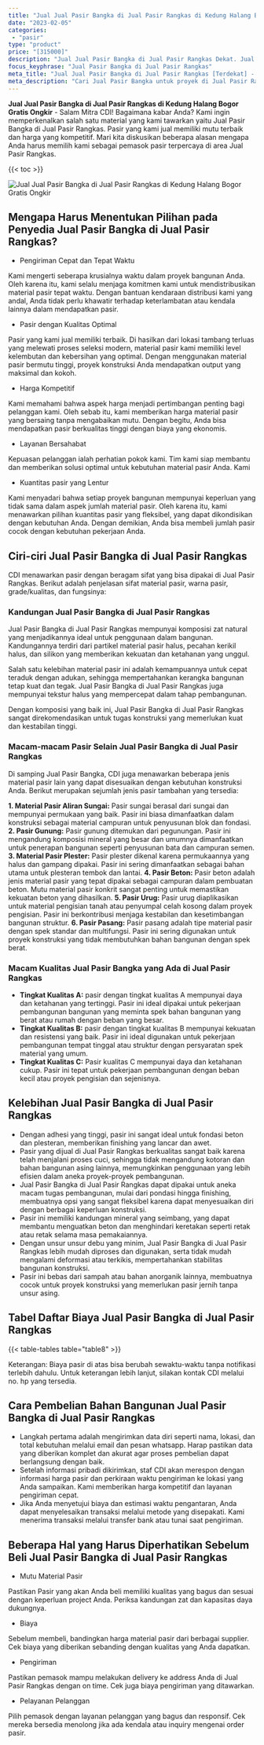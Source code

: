 ```yaml
---
title: "Jual Jual Pasir Bangka di Jual Pasir Rangkas di Kedung Halang Bogor Gratis Ongkir"
date: "2023-02-05"
categories:
 - "pasir"
type: "product"
price: "[315000]"
description: "Jual Jual Pasir Bangka di Jual Pasir Rangkas Dekat. Jual Pasir Bangka ini sering dipakai dalam proyek konstruksi sebagai material adukan yang berkualitas dan halus. Silakan hubungi kami untuk informasi lebih lanjut."
focus_keyphrase: "Jual Pasir Bangka di Jual Pasir Rangkas"
meta_title: "Jual Jual Pasir Bangka di Jual Pasir Rangkas [Terdekat] - CDI"
meta_description: "Cari Jual Pasir Bangka untuk proyek di Jual Pasir Rangkas? Kami menawarkan Jual Pasir Bangka berkualitas untuk bahan campuran. Segera dapatkan penawaran terbaik."
---
```


**Jual Jual Pasir Bangka di Jual Pasir Rangkas di Kedung Halang Bogor Gratis Ongkir** - Salam Mitra CDI! Bagaimana kabar Anda? Kami ingin memperkenalkan salah satu material yang kami tawarkan yaitu Jual Pasir Bangka di Jual Pasir Rangkas. Pasir yang kami jual memiliki mutu terbaik dan harga yang kompetitif. Mari kita diskusikan beberapa alasan mengapa Anda harus memilih kami sebagai pemasok pasir terpercaya di area Jual Pasir Rangkas.

{{< toc >}}

![Jual Jual Pasir Bangka di Jual Pasir Rangkas di Kedung Halang Bogor Gratis Ongkir](/images/pasir/pasir-bangunan-12.jpg)

## Mengapa Harus Menentukan Pilihan pada Penyedia Jual Pasir Bangka di Jual Pasir Rangkas?

*   Pengiriman Cepat dan Tepat Waktu

Kami mengerti seberapa krusialnya waktu dalam proyek bangunan Anda. Oleh karena itu, kami selalu menjaga komitmen kami untuk mendistribusikan material pasir tepat waktu. Dengan bantuan kendaraan distribusi kami yang andal, Anda tidak perlu khawatir terhadap keterlambatan atau kendala lainnya dalam mendapatkan pasir.
*   Pasir dengan Kualitas Optimal

Pasir yang kami jual memiliki terbaik. Di hasilkan dari lokasi tambang terluas yang melewati proses seleksi modern, material pasir kami memiliki level kelembutan dan kebersihan yang optimal. Dengan menggunakan material pasir bermutu tinggi, proyek konstruksi Anda mendapatkan output yang maksimal dan kokoh.
*   Harga Kompetitif

Kami memahami bahwa aspek harga menjadi pertimbangan penting bagi pelanggan kami. Oleh sebab itu, kami memberikan harga material pasir yang bersaing tanpa mengabaikan mutu. Dengan begitu, Anda bisa mendapatkan pasir berkualitas tinggi dengan biaya yang ekonomis.
*   Layanan Bersahabat

Kepuasan pelanggan ialah perhatian pokok kami. Tim kami siap membantu dan memberikan solusi optimal untuk kebutuhan material pasir Anda. Kami

*   Kuantitas pasir yang Lentur

Kami menyadari bahwa setiap proyek bangunan mempunyai keperluan yang tidak sama dalam aspek jumlah material pasir. Oleh karena itu, kami menawarkan pilihan kuantitas pasir yang fleksibel, yang dapat dikondisikan dengan kebutuhan Anda. Dengan demikian, Anda bisa membeli jumlah pasir cocok dengan kebutuhan pekerjaan Anda.

## Ciri-ciri Jual Pasir Bangka di Jual Pasir Rangkas

CDI menawarkan pasir dengan beragam sifat yang bisa dipakai di Jual Pasir Rangkas. Berikut adalah penjelasan sifat material pasir, warna pasir, grade/kualitas, dan fungsinya:

### Kandungan Jual Pasir Bangka di Jual Pasir Rangkas

Jual Pasir Bangka di Jual Pasir Rangkas mempunyai komposisi zat natural yang menjadikannya ideal untuk penggunaan dalam bangunan. Kandungannya terdiri dari partikel material pasir halus, pecahan kerikil halus, dan silikon yang memberikan kekuatan dan ketahanan yang unggul.

Salah satu kelebihan material pasir ini adalah kemampuannya untuk cepat teraduk dengan adukan, sehingga mempertahankan kerangka bangunan tetap kuat dan tegak. Jual Pasir Bangka di Jual Pasir Rangkas juga mempunyai tekstur halus yang mempercepat dalam tahap pembangunan.

Dengan komposisi yang baik ini, Jual Pasir Bangka di Jual Pasir Rangkas sangat direkomendasikan untuk tugas konstruksi yang memerlukan kuat dan kestabilan tinggi.

### Macam-macam Pasir Selain Jual Pasir Bangka di Jual Pasir Rangkas

Di samping Jual Pasir Bangka, CDI juga menawarkan beberapa jenis material pasir lain yang dapat disesuaikan dengan kebutuhan konstruksi Anda. Berikut merupakan sejumlah jenis pasir tambahan yang tersedia:

**1\. Material Pasir Aliran Sungai:** Pasir sungai berasal dari sungai dan mempunyai permukaan yang baik. Pasir ini biasa dimanfaatkan dalam konstruksi sebagai material campuran untuk penyusunan blok dan fondasi.
**2\. Pasir Gunung:** Pasir gunung ditemukan dari pegunungan. Pasir ini mengandung komposisi mineral yang besar dan umumnya dimanfaatkan untuk penerapan bangunan seperti penyusunan bata dan campuran semen.
**3\. Material Pasir Plester:** Pasir plester dikenal karena permukaannya yang halus dan gampang dipakai. Pasir ini sering dimanfaatkan sebagai bahan utama untuk plesteran tembok dan lantai.
**4\. Pasir Beton:** Pasir beton adalah jenis material pasir yang tepat dipakai sebagai campuran dalam pembuatan beton. Mutu material pasir konkrit sangat penting untuk memastikan kekuatan beton yang dihasilkan.
**5\. Pasir Urug:** Pasir urug diaplikasikan untuk material pengisian tanah atau penyumpal celah kosong dalam proyek pengisian. Pasir ini berkontribusi menjaga kestabilan dan kesetimbangan bangunan struktur.
**6\. Pasir Pasang:** Pasir pasang adalah tipe material pasir dengan spek standar dan multifungsi. Pasir ini sering digunakan untuk proyek konstruksi yang tidak membutuhkan bahan bangunan dengan spek berat.

### Macam Kualitas Jual Pasir Bangka yang Ada di Jual Pasir Rangkas

*   **Tingkat Kualitas A:** pasir dengan tingkat kualitas A mempunyai daya dan ketahanan yang tertinggi. Pasir ini ideal dipakai untuk pekerjaan pembangunan bangunan yang meminta spek bahan bangunan yang berat atau rumah dengan beban yang besar.
*   **Tingkat Kualitas B:** pasir dengan tingkat kualitas B mempunyai kekuatan dan resistensi yang baik. Pasir ini ideal digunakan untuk pekerjaan pembangunan tempat tinggal atau struktur dengan persyaratan spek material yang umum.
*   **Tingkat Kualitas C:** Pasir kualitas C mempunyai daya dan ketahanan cukup. Pasir ini tepat untuk pekerjaan pembangunan dengan beban kecil atau proyek pengisian dan sejenisnya.

## Kelebihan Jual Pasir Bangka di Jual Pasir Rangkas

*   Dengan adhesi yang tinggi, pasir ini sangat ideal untuk fondasi beton dan plesteran, memberikan finishing yang lancar dan awet.
*   Pasir yang dijual di Jual Pasir Rangkas berkualitas sangat baik karena telah menjalani proses cuci, sehingga tidak mengandung kotoran dan bahan bangunan asing lainnya, memungkinkan penggunaan yang lebih efisien dalam aneka proyek-proyek pembangunan.
*   Jual Pasir Bangka di Jual Pasir Rangkas dapat dipakai untuk aneka macam tugas pembangunan, mulai dari pondasi hingga finishing, membuatnya opsi yang sangat fleksibel karena dapat menyesuaikan diri dengan berbagai keperluan konstruksi.
*   Pasir ini memiliki kandungan mineral yang seimbang, yang dapat membantu menguatkan beton dan menghindari keretakan seperti retak atau retak selama masa pemakaiannya.
*   Dengan unsur unsur debu yang minim, Jual Pasir Bangka di Jual Pasir Rangkas lebih mudah diproses dan digunakan, serta tidak mudah mengalami deformasi atau terkikis, mempertahankan stabilitas bangunan konstruksi.
*   Pasir ini bebas dari sampah atau bahan anorganik lainnya, membuatnya cocok untuk proyek konstruksi yang memerlukan pasir jernih tanpa unsur asing.

## Tabel Daftar Biaya Jual Pasir Bangka di Jual Pasir Rangkas

{{< table-tables table="table8" >}}

Keterangan: Biaya pasir di atas bisa berubah sewaktu-waktu tanpa notifikasi terlebih dahulu. Untuk keterangan lebih lanjut, silakan kontak CDI melalui no. hp yang tersedia.

## Cara Pembelian Bahan Bangunan Jual Pasir Bangka di Jual Pasir Rangkas

*   Langkah pertama adalah mengirimkan data diri seperti nama, lokasi, dan total kebutuhan melalui email dan pesan whatsapp. Harap pastikan data yang diberikan komplet dan akurat agar proses pembelian dapat berlangsung dengan baik.
*   Setelah informasi pribadi dikirimkan, staf CDI akan merespon dengan informasi harga pasir dan perkiraan waktu pengiriman ke lokasi yang Anda sampaikan. Kami memberikan harga kompetitif dan layanan pengiriman cepat.
*   Jika Anda menyetujui biaya dan estimasi waktu pengantaran, Anda dapat menyelesaikan transaksi melalui metode yang disepakati. Kami menerima transaksi melalui transfer bank atau tunai saat pengiriman.

## Beberapa Hal yang Harus Diperhatikan Sebelum Beli Jual Pasir Bangka di Jual Pasir Rangkas

*   Mutu Material Pasir

Pastikan Pasir yang akan Anda beli memiliki kualitas yang bagus dan sesuai dengan keperluan project Anda. Periksa kandungan zat dan kapasitas daya dukungnya.
*   Biaya

Sebelum membeli, bandingkan harga material pasir dari berbagai supplier. Cek biaya yang diberikan sebanding dengan kualitas yang Anda dapatkan.
*   Pengiriman

Pastikan pemasok mampu melakukan delivery ke address Anda di Jual Pasir Rangkas dengan on time. Cek juga biaya pengiriman yang ditawarkan.
*   Pelayanan Pelanggan

Pilih pemasok dengan layanan pelanggan yang bagus dan responsif. Cek mereka bersedia menolong jika ada kendala atau inquiry mengenai order pasir.